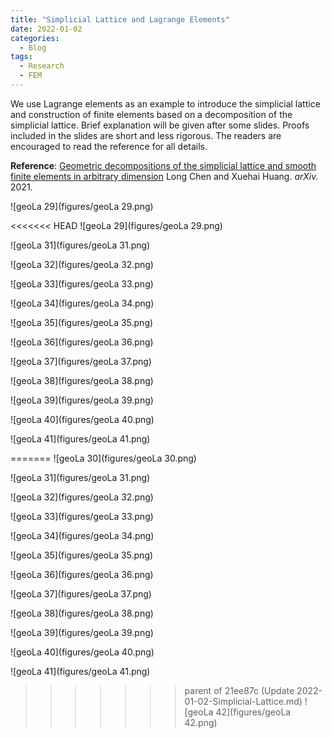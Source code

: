 ```yaml
---
title: "Simplicial Lattice and Lagrange Elements"
date: 2022-01-02
categories:
  - Blog
tags:
  - Research
  - FEM
---
```




We use Lagrange elements as an example to introduce the simplicial lattice and construction of finite elements based on a decomposition of the simplicial lattice. Brief explanation will be given after some slides. Proofs included in the slides are short and less rigorous. The readers are encouraged to read the reference for all details.

**Reference**: [Geometric decompositions of the simplicial lattice and smooth finite elements in arbitrary dimension](https://arxiv.org/abs/2111.10712) Long Chen and Xuehai Huang. *arXiv.* 2021.

![geoLa 29](figures/geoLa 29.png)

<<<<<<< HEAD
![geoLa 29](figures/geoLa 29.png)

![geoLa 31](figures/geoLa 31.png)

![geoLa 32](figures/geoLa 32.png)

![geoLa 33](figures/geoLa 33.png)

![geoLa 34](figures/geoLa 34.png)

![geoLa 35](figures/geoLa 35.png)

![geoLa 36](figures/geoLa 36.png)

![geoLa 37](figures/geoLa 37.png)

![geoLa 38](figures/geoLa 38.png)

![geoLa 39](figures/geoLa 39.png)

![geoLa 40](figures/geoLa 40.png)

![geoLa 41](figures/geoLa 41.png)

=======
![geoLa 30](figures/geoLa 30.png)

![geoLa 31](figures/geoLa 31.png)

![geoLa 32](figures/geoLa 32.png)

![geoLa 33](figures/geoLa 33.png)

![geoLa 34](figures/geoLa 34.png)

![geoLa 35](figures/geoLa 35.png)

![geoLa 36](figures/geoLa 36.png)

![geoLa 37](figures/geoLa 37.png)

![geoLa 38](figures/geoLa 38.png)

![geoLa 39](figures/geoLa 39.png)

![geoLa 40](figures/geoLa 40.png)

![geoLa 41](figures/geoLa 41.png)

>>>>>>> parent of 21ee87c (Update 2022-01-02-Simplicial-Lattice.md)
![geoLa 42](figures/geoLa 42.png)